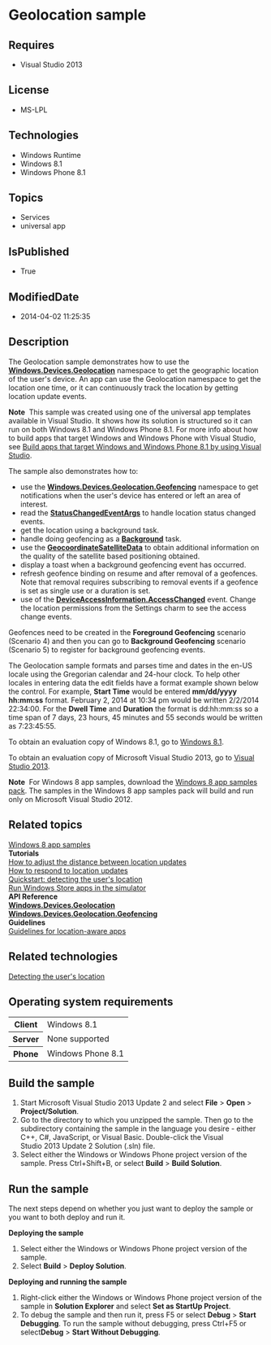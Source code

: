# Geolocation sample
## Requires
* Visual Studio 2013
## License
* MS-LPL
## Technologies
* Windows Runtime
* Windows 8.1
* Windows Phone 8.1
## Topics
* Services
* universal app
## IsPublished
* True
## ModifiedDate
* 2014-04-02 11:25:35
## Description

<div id="mainSection">
<p>The Geolocation sample demonstrates how to use the <a href="http://msdn.microsoft.com/library/windows/apps/br225603">
<b>Windows.Devices.Geolocation</b></a> namespace to get the geographic location of the user's device. An app can use the Geolocation namespace to get the location one time, or it can continuously track the location by getting location update events.</p>
<p class="note"><b>Note</b>&nbsp;&nbsp;This sample was created using one of the universal app templates available in Visual Studio. It shows how its solution is structured so it can run on both Windows&nbsp;8.1 and Windows Phone 8.1. For more info about how to build apps
 that target Windows and Windows Phone with Visual Studio, see <a href="http://msdn.microsoft.com/library/windows/apps/dn609832">
Build apps that target Windows and Windows Phone 8.1 by using Visual Studio</a>.</p>
<p>The sample also demonstrates how to:</p>
<ul>
<li>use the <a href="http://msdn.microsoft.com/library/windows/apps/dn263744"><b>Windows.Devices.Geolocation.Geofencing</b></a> namespace to get notifications when the user's device has entered or left an area of interest.
</li><li>read the <a href="http://msdn.microsoft.com/library/windows/apps/br225600"><b>StatusChangedEventArgs</b></a> to handle location status changed events.
</li><li>get the location using a background task. </li><li>handle doing geofencing as a <a href="http://msdn.microsoft.com/library/windows/apps/br224847">
<b>Background</b></a> task. </li><li>use the <a href="http://msdn.microsoft.com/library/windows/apps/jj635260"><b>GeocoordinateSatelliteData</b></a> to obtain additional information on the quality of the satellite based positioning obtained.
</li><li>display a toast when a background geofencing event has occurred. </li><li>refresh geofence binding on resume and after removal of a geofences. Note that removal requires subscribing to removal events if a geofence is set as single use or a duration is set.
</li><li>use of the <a href="http://msdn.microsoft.com/library/windows/apps/dn263600">
<b>DeviceAccessInformation.AccessChanged</b></a> event. Change the location permissions from the Settings charm to see the access change events.
</li></ul>
<p></p>
<p>Geofences need to be created in the <b>Foreground Geofencing</b> scenario (Scenario 4) and then you can go to
<b>Background Geofencing</b> scenario (Scenario 5) to register for background geofencing events.</p>
<p>The Geolocation sample formats and parses time and dates in the en-US locale using the Gregorian calendar and 24-hour clock. To help other locales in entering data the edit fields have a format example shown below the control. For example,
<b>Start Time</b> would be entered <b>mm/dd/yyyy hh:mm:ss</b> format. February 2, 2014 at 10:34 pm would be written 2/2/2014 22:34:00. For the
<b>Dwell Time</b> and <b>Duration</b> the format is dd:hh:mm:ss so a time span of 7 days, 23 hours, 45 minutes and 55 seconds would be written as 7:23:45:55.
</p>
<p>To obtain an evaluation copy of Windows&nbsp;8.1, go to <a href="http://go.microsoft.com/fwlink/p/?linkid=301696">
Windows&nbsp;8.1</a>.</p>
<p>To obtain an evaluation copy of Microsoft Visual Studio&nbsp;2013, go to <a href="http://go.microsoft.com/fwlink/p/?linkid=301697">
Visual Studio&nbsp;2013</a>.</p>
<p></p>
<p class="note"><b>Note</b>&nbsp;&nbsp;For Windows&nbsp;8 app samples, download the <a href="http://go.microsoft.com/fwlink/p/?LinkId=301698">
Windows&nbsp;8 app samples pack</a>. The samples in the Windows&nbsp;8 app samples pack will build and run only on Microsoft Visual Studio&nbsp;2012.</p>
<p></p>
<h2><a id="related_topics"></a>Related topics</h2>
<dl><dt><a href="http://go.microsoft.com/fwlink/p/?LinkID=227694">Windows 8 app samples</a>
</dt><dt><b>Tutorials</b> </dt><dt><a href="http://msdn.microsoft.com/library/windows/apps/hh465121">How to adjust the distance between location updates</a>
</dt><dt><a href="http://msdn.microsoft.com/library/windows/apps/hh452755">How to respond to location updates</a>
</dt><dt><a href="http://msdn.microsoft.com/library/windows/apps/hh465129">Quickstart: detecting the user's location</a>
</dt><dt><a href="http://go.microsoft.com/fwlink/?LinkID=325245">Run Windows Store apps in the simulator</a>
</dt><dt><b>API Reference</b> </dt><dt><a href="http://msdn.microsoft.com/library/windows/apps/br225603"><b>Windows.Devices.Geolocation</b></a>
</dt><dt><a href="http://msdn.microsoft.com/library/windows/apps/dn263744"><b>Windows.Devices.Geolocation.Geofencing</b></a>
</dt><dt><b>Guidelines</b> </dt><dt><a href="http://msdn.microsoft.com/library/windows/apps/hh465148">Guidelines for location-aware apps</a>
</dt></dl>
<h2>Related technologies</h2>
<a href="http://msdn.microsoft.com/library/windows/apps/hh465139">Detecting the user's location</a>
<h2>Operating system requirements</h2>
<table>
<tbody>
<tr>
<th>Client</th>
<td><dt>Windows&nbsp;8.1 </dt></td>
</tr>
<tr>
<th>Server</th>
<td><dt>None supported </dt></td>
</tr>
<tr>
<th>Phone</th>
<td><dt>Windows Phone 8.1 </dt></td>
</tr>
</tbody>
</table>
<h2>Build the sample</h2>
<p></p>
<ol>
<li>Start Microsoft Visual Studio&nbsp;2013 Update&nbsp;2 and select <b>File</b> &gt; <b>Open</b> &gt;
<b>Project/Solution</b>. </li><li>Go to the directory to which you unzipped the sample. Then go to the subdirectory containing the sample in the language you desire - either C&#43;&#43;, C#, JavaScript, or Visual Basic. Double-click the Visual Studio&nbsp;2013 Update&nbsp;2 Solution (.sln) file.
</li><li>Select either the Windows or Windows Phone project version of the sample. Press Ctrl&#43;Shift&#43;B, or select
<b>Build</b> &gt; <b>Build Solution</b>. </li></ol>
<p></p>
<h2>Run the sample</h2>
<p>The next steps depend on whether you just want to deploy the sample or you want to both deploy and run it.</p>
<p><b>Deploying the sample</b></p>
<ol>
<li>Select either the Windows or Windows Phone project version of the sample. </li><li>Select <b>Build</b> &gt; <b>Deploy Solution</b>. </li></ol>
<p><b>Deploying and running the sample</b></p>
<ol>
<li>Right-click either the Windows or Windows Phone project version of the sample in
<b>Solution Explorer</b> and select <b>Set as StartUp Project</b>. </li><li>To debug the sample and then run it, press F5 or select <b>Debug</b> &gt; <b>
Start Debugging</b>. To run the sample without debugging, press Ctrl&#43;F5 or select<b>Debug</b> &gt;
<b>Start Without Debugging</b>. </li></ol>
</div>
